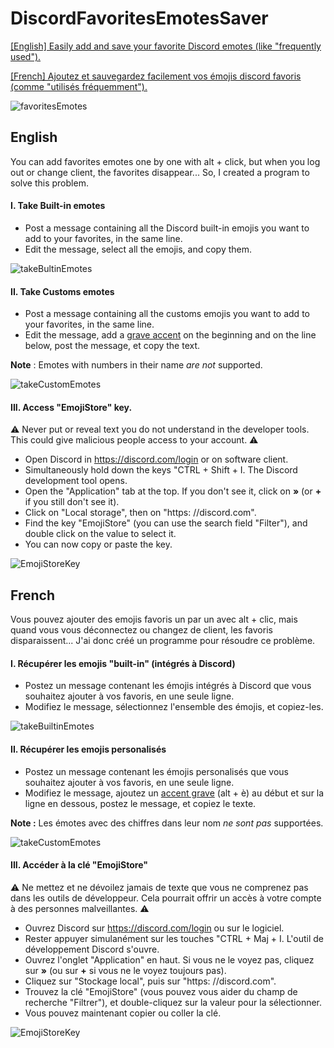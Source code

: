 # DiscordFavoritesEmotesSaver
[[English] Easily add and save your favorite Discord emotes (like "frequently used").](https://github.com/Arkya29/DiscordFavoritesEmotesSaver#english)

[[French] Ajoutez et sauvegardez facilement vos émojis discord favoris (comme "utilisés fréquemment").](https://github.com/Arkya29/DiscordFavoritesEmotesSaver#french)

![favoritesEmotes](https://user-images.githubusercontent.com/61916582/138786506-ef327ba0-59f2-42b1-bc69-1e6ee9256416.png)
## English
You can add favorites emotes one by one with alt + click, but when you log out or change client, the favorites disappear... So, I created a program to solve this problem.

#### I. Take Built-in emotes
* Post a message containing all the Discord built-in emojis you want to add to your favorites, in the same line.  
* Edit the message, select all the emojis, and copy them.

![takeBultinEmotes](https://i.goopics.net/j3ww7i.gif)
#### II. Take Customs emotes
* Post a message containing all the customs emojis you want to add to your favorites, in the same line.  
* Edit the message, add a [grave accent](https://en.wikipedia.org/wiki/Grave_accent) on the beginning and on the line below, post the message, et copy the text.

**Note** : Emotes with numbers in their name *are not* supported.

![takeCustomEmotes](https://i.goopics.net/9jnkqr.gif)
#### III. Access "EmojiStore" key.
⚠️ Never put or reveal text you do not understand in the developer tools. This could give malicious people access to your account. ⚠️
* Open Discord in https://discord.com/login or on software client.
* Simultaneously hold down the keys "CTRL + Shift + I. The Discord development tool opens.
* Open the "Application" tab at the top. If you don't see it, click on **»** (or **+** if you still don't see it).
* Click on "Local storage", then on "https: //discord.com".
* Find the key "EmojiStore" (you can use the search field "Filter"), and double click on the value to select it.
* You can now copy or paste the key.

![EmojiStoreKey](https://user-images.githubusercontent.com/61916582/139253531-076edf46-997c-4773-884f-7701ed8f51c5.png)

## French
Vous pouvez ajouter des emojis favoris un par un avec alt + clic, mais quand vous vous déconnectez ou changez de client, les favoris disparaissent... J'ai donc créé un programme pour résoudre ce problème.

#### I. Récupérer les emojis "built-in" (intégrés à Discord)
* Postez un message contenant les émojis intégrés à Discord que vous souhaitez ajouter à vos favoris, en une seule ligne.  
* Modifiez le message, sélectionnez l'ensemble des émojis, et copiez-les.

![takeBuiltinEmotes](https://i.goopics.net/j3ww7i.gif)
#### II. Récupérer les emojis personalisés
* Postez un message contenant les émojis personalisés que vous souhaitez ajouter à vos favoris, en une seule ligne. 
* Modifiez le message, ajoutez un [accent grave](https://fr.wikipedia.org/wiki/Accent_grave) (alt + è) au début et sur la ligne en dessous, postez le message, et copiez le texte.

**Note :** Les émotes avec des chiffres dans leur nom *ne sont pas* supportées.

![takeCustomEmotes](https://i.goopics.net/9jnkqr.gif)

#### III. Accéder à la clé "EmojiStore"
⚠️ Ne mettez et ne dévoilez jamais de texte que vous ne comprenez pas dans les outils de développeur. Cela pourrait offrir un accès à votre compte à des personnes malveillantes. ⚠️ 
* Ouvrez Discord sur https://discord.com/login ou sur le logiciel.
* Rester appuyer simulanément sur les touches "CTRL + Maj + I. L'outil de développement Discord s'ouvre.
* Ouvrez l'onglet "Application" en haut. Si vous ne le voyez pas, cliquez sur **»** (ou sur **+** si vous ne le voyez toujours pas).
* Cliquez sur "Stockage local", puis sur "https: //discord.com".
* Trouvez la clé "EmojiStore" (vous pouvez vous aider du champ de recherche "Filtrer"), et double-cliquez sur la valeur pour la sélectionner.
* Vous pouvez maintenant copier ou coller la clé.

![EmojiStoreKey](https://user-images.githubusercontent.com/61916582/139253531-076edf46-997c-4773-884f-7701ed8f51c5.png)

